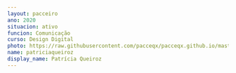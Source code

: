 ```yaml
---
layout: pacceiro
ano: 2020
situacion: ativo
funcion: Comunicação
curso: Design Digital
photo: https://raw.githubusercontent.com/pacceqx/pacceqx.github.io/master/assets/pic/bolsistas/pacce (28).png
name: patriciaqueiroz
display_name: Patrícia Queiroz
---
```


